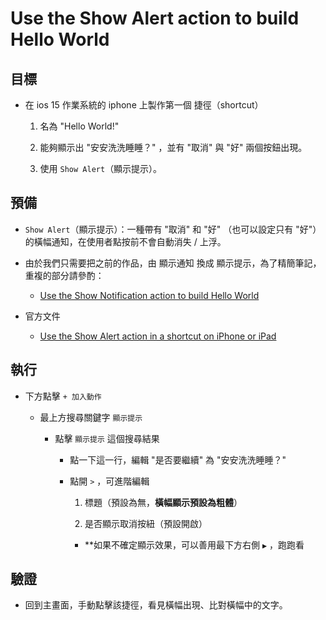 # Use the Show Alert action to build Hello World


## 目標


* 在 ios 15 作業系統的 iphone 上製作第一個 捷徑（shortcut）
  
  1. 名為 "Hello World!"

  1. 能夠顯示出 "安安洗洗睡睡？" ，並有 "取消" 與 "好" 兩個按鈕出現。

  1. 使用 `Show Alert`（顯示提示）。


## 預備


* `Show Alert`（顯示提示）：一種帶有 "取消" 和 "好" （也可以設定只有 "好"）的橫幅通知，在使用者點按前不會自動消失 / 上浮。

* 由於我們只需要把之前的作品，由 顯示通知 換成 顯示提示，為了精簡筆記，重複的部分請參酌：

  * [Use the Show Notification action to build Hello World](https://github.com/LPenny-github/CellPhoneAppNotepad/blob/main/iPhone/Shortcuts/Hello-world/Use-the-Show-Notification-action.md#%E5%9F%B7%E8%A1%8C)

* 官方文件

  * [Use the Show Alert action in a shortcut on iPhone or iPad](https://support.apple.com/guide/shortcuts/use-the-show-alert-action-apdb9661c761/ios)


## 執行


* 下方點擊 `+ 加入動作` 

     * 最上方搜尋關鍵字 `顯示提示` 

       * 點擊 `顯示提示` 這個搜尋結果

         * 點一下這一行，編輯 "是否要繼續" 為 "安安洗洗睡睡？"

         * 點開 `>` ，可進階編輯
           
           1. 標題（預設為無，**橫幅顯示預設為粗體**）

           2. 是否顯示取消按紐（預設開啟）

           * **如果不確定顯示效果，可以善用最下方右側 `▶` ，跑跑看


## 驗證


* 回到主畫面，手動點擊該捷徑，看見橫幅出現、比對橫幅中的文字。